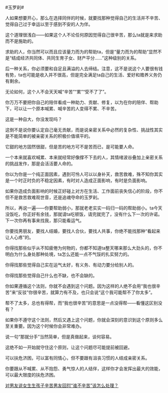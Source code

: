 #玉罗刹#

人如果想要开心，那么在选择同伴的时候，就要找那种觉得自己的生活并不辛苦、觉得自己过于幸运以至于感到不安的人为伴。

这个道理很浅白——如果这个人不论任何原因觉得自己很辛苦，那么ta就是来求助而不是施助的。

求助的人，你当然可以而且应该量力而为的帮助ta，但是“量力而为的帮助”显然不是“结成经济共同体、共同生育子女、财产平分……”这种级别的关系。

后一种关系，你必须要和自足且满溢的人去缔结。注意，这不是说这个人要很有钱有势，ta也可能是收入并不很高，但是完全满足ta自己的生活、爱好和赡养义务仍有剩余。

无论如何，这个人不会天天喊“辛苦”“累”“受不了了”。

你万万不要把你自己的陪伴看成一种助力、贡献、修复，以为在你的陪伴、帮助下，可以让一个原本喊累、喊辛苦的人变得不累、不辛苦。

这是一种自大，你没发现吗？

这倒不是说你要认定自己毫无贡献，而是说亲密关系中必然的复杂性、挑战性其实是不能简单的被亲密关系的积极价值填平的。

它甜的地方固然很甜，但是苦的地方可不是苦而已，是可能要人命。

一个本来就喜欢喊累、本来就经常好像撑不下去的人，其情绪波谷叠加上亲密关系的挑战发作，那是会活活要人命的。

你以为你是一个纯正面因素，遇到可怜人可以以身补天，救苦救难，殊不知你其实是一个时正时负的不稳定因素，有时对人造成正面影响，有时是负面影响。

如果你造成负面影响的时候正好碰上对方在生活、工作面前丧失信心的阶段，你不但不是救苦救难观世音，还是追魂夺命的玉罗刹。

所以，再说一遍——你要帮助弱小，那就老老实实一码归一码的帮助弱小。ta今天没饭吃，你正好有余钱，那就请ta吃顿饭，请完就完了，没有什么下一次的许诺。下一次你再有事来找我，那只能看运气。

你要找男朋友，要找人结婚，要找人合伙，要找人共事，你绝不能找那种“看起来让人心疼”的。

你得找那些似乎从不知疲倦为何物的，你都不知道ta整天哪来那么大劲头的，你不明白为什么身处那种处境，ta怎么还能一点不气馁的扎实努力的。

你得找那些觉得自己实在运气太好，有义务、有动力要分给别人的。

你得找那些觉得自己什么也不缺，也不会缺的。

你如果遵循这个法则，你就不会遇到这个问题。因为这样的人绝不会用“我也很辛苦”来“反驳”你很辛苦，就算力有不及，也只会说“这个我可能帮不了你太多”。

帮不了太多，总也有得帮，而“我也很辛苦”的意思是一点没得帮——看懂这区别没有？



如果你不遵守这个法则，然后又遇上这个问题，你就会深刻的意识到这个原则多么至关重要。因为这个时候你会非常难办。

说一句“那就分手”当然简单，但是真做起来，谈何容易。

这绝不如一开始就守住这个原则，让这个问题尽可能提前被回避。

可以扶危济困，可以富有同情心，但不要跟有沮丧习惯的人结成亲密关系。

你要跟从不喊累、从不抱怨、勇气惊人的人结伴，这样你才会发挥出最大的效能，可以最大限度的扶危济困。

[对男友说女生生孩子辛苦男友回怼“谁不辛苦”该怎么处理？](https://afdian.com/p/44b192ccd7ff11ef871352540025c377)
